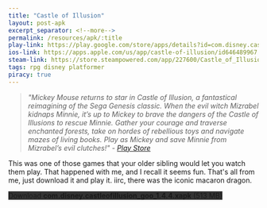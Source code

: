 ```yaml
---
title: "Castle of Illusion"
layout: post-apk
excerpt_separator: <!--more-->
permalink: /resources/apk/:title
play-link: https://play.google.com/store/apps/details?id=com.disney.castleofillusion_goo
ios-link: https://apps.apple.com/us/app/castle-of-illusion/id646489967
steam-link: https://store.steampowered.com/app/227600/Castle_of_Illusion/
tags: rpg disney platformer 
piracy: true
---
```


> _"Mickey Mouse returns to star in Castle of Illusion, a fantastical reimagining of the Sega Genesis classic. When the evil witch Mizrabel kidnaps Minnie, it’s up to Mickey to brave the dangers of the Castle of Illusions to rescue Minnie. Gather your courage and traverse enchanted forests, take on hordes of rebellious toys and navigate mazes of living books. Play as Mickey and save Minnie from Mizrabel’s evil clutches!" - <a href="https://play.google.com/store/apps/details?id=com.disney.castleofillusion_goo" target="_blank">Play Store</a>_

This was one of those games that your older sibling would let you watch them play. That happened with me, and I recall it seems fun. That's all from me, just download it and play it. iirc, there was the iconic macaron dragon.

<div class="text-center">
    <a class="btn btn-dark btn-block w-100" onclick='apk("com.disney.castleofillusion_goo_1.4.4.xapk")' style="text-decoration: none; background-color: #333;"> Download <b>com.disney.castleofillusion_goo_1.4.4.xapk</b> (513 MB)</a>
</div>

